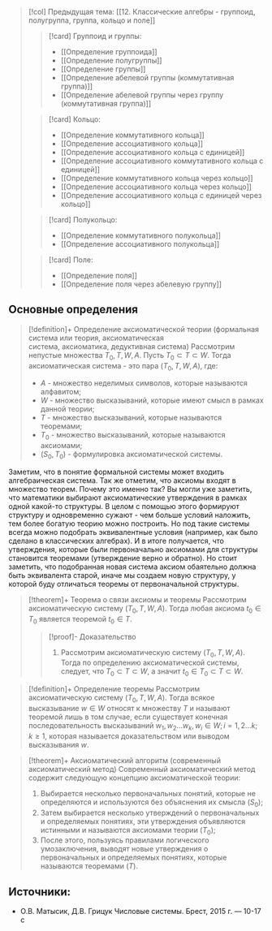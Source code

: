 > [!col] Предыдущая тема: [[12. Классические алгебры - группоид, полугруппа, группа, кольцо и поле]]
>> [!card] Группоид и группы:
>> * [[Определение группоида]]
>> * [[Определение полугруппы]]
>> * [[Определение группы]]
>> * [[Определение абелевой группы (коммутативная группа)]]
>> * [[Определение абелевой группы через группу (коммутативная группа)]]
>
>> [!card] Кольцо:
>> * [[Определение коммутативного кольца]]
>> * [[Определение ассоциативного кольца]]
>> * [[Определение ассоциативного кольца с единицей]]
>> * [[Определение ассоциативного коммутативного кольца с единицей]]
>> * [[Определение коммутативного кольца через кольцо]]
>> * [[Определение ассоциативного кольца через кольцо]]
>> * [[Определение ассоциативного кольца с единицей через кольцо]]
>
>> [!card] Полукольцо:
>>* [[Определение коммутативного полукольца]]
>>* [[Определение ассоциативного полукольца]]
>
>> [!card] Поле:
>>* [[Определение поля]]
>>* [[Определение поля через абелевую группу]]
> 
## Основные определения
> [!definition]+ Определение аксиоматической теории (формальная система или теория, аксиоматическая система, аксиоматика, дедуктивная система)
> Рассмотрим непустые множества $T_0, T, W, A$. Пусть $T_0 \subset T \subset W$. Тогда аксиоматическая система - это пара $(T_0, T, W, A)$, где:  
> * $A$ - множество неделимых символов, которые называются алфавитом;  
> * $W$ - множество высказываний, которые имеют смысл в рамках данной теории;  
> * $T$ - множество высказываний, которые называются теоремами;  
> * $T_0$ - множество высказываний, которые называются аксиомами;
> * $(S_0, T_0)$ - формулировка аксиоматической системы.

Заметим, что в понятие формальной системы может входить алгебраическая система. Так же отметим, что аксиомы входят в множество теорем. Почему это именно так? Вы могли уже заметить, что математики выбирают аксиоматические утверждения в рамках одной какой-то структуры. В целом с помощью этого формируют структуру и одновременно сужают - чем больше условий наложить, тем более богатую теорию можно построить. Но под такие системы всегда можно подобрать эквивалентные условия (например, как было сделано в классических алгебрах). И в итоге получается, что утверждения, которые были первоначально аксиомами для структуры становится теоремами (утверждение верно и обратно). Но стоит заметить, что подобранная новая система аксиом обаятельно должна быть эквивалента старой, иначе мы создаем новую структуру, у которой буду отличаться теоремы от первоначальной структуры. 

> [!theorem]+ Теорема о связи аксиомы и теоремы
> Рассмотрим аксиоматическую систему $(T_0, T, W, A)$. Тогда любая аксиома $t_0 \in T_0$ является теоремой $t_0 \in T$.
> > [!proof]- Доказательство
> > 1. Рассмотрим аксиоматическую систему $(T_0, T, W, A)$. Тогда по определению аксиоматической системы, следует, что $T_0 \subset T \subset W$, а значит $t_0 \in T_0 \subset T \subset W$.

> [!definition]+ Определение теоремы
> Рассмотрим аксиоматическую систему $(T_0, T, W, A)$. Тогда всякое высказывание $w \in W$ относят к множеству $T$ и называют теоремой лишь в том случае, если существует конечная последовательность высказываний $w_1, w_2 ... w_k, \,w_i \in W; \, i = 1, 2 ... k; \, k \geq 1$, которая называется доказательством или выводом высказывания $w$.

> [!theorem]+ Аксиоматический алгоритм (современный аксиоматический метод)
> Современный аксиоматический метод содержит следующую концепцию аксиоматической теории:  
> 1. Выбирается несколько первоначальных понятий, которые не определяются и используются без объяснения их смысла ($S_0$);  
> 2. Затем выбирается несколько утверждений о первоначальных и определяемых понятиях, эти утверждения объявляются истинными и называются аксиомами теории ($T_0$);  
> 3. После этого, пользуясь правилами логического умозаключения, выводят новые утверждения о первоначальных и определяемых понятиях, которые называются теоремами ($T$).

## Источники:
* О.В. Матысик, Д.В. Грицук Числовые системы. Брест, 2015 г. — 10-17 с